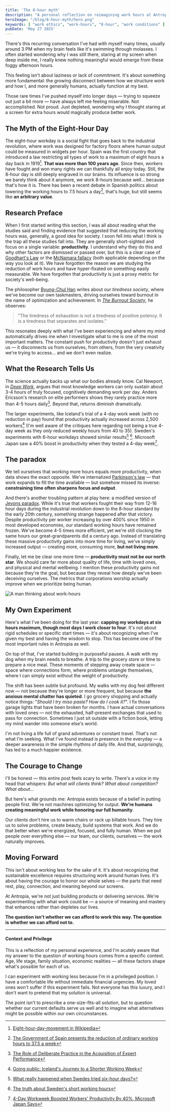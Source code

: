 ```yaml
---
title: 'The 8-hour myth'
description: "A personal reflection on reimagining work hours at Antropia. Why working less might be the key to living more—and why the 8-hour workday is a century-old myth we need to question."
heroImage: "/blog/8-hour-myth/hero.png"
keywords: [ "work ethics", "work-hours", "8-hour", "work conditions" ]
pubDate: 'May 27 2025'
---
```


There's this recurring conversation I've had with myself many times, usually around 3 PM when my brain feels like it's
swimming through molasses. I often started wondering why I was still there, staring at my screen when deep inside me, I
really knew nothing meaningful would emerge from these foggy afternoon hours.

This feeling isn't about laziness or lack of commitment. It's about something more fundamental: the growing disconnect
between how we structure work and how I, and more generally humans, actually function at my best.

Those rare times I've pushed myself into longer days — trying to squeeze out just a bit more — have always left me
feeling miserable. Not accomplished. Not proud. Just depleted, wondering why I thought staring at a screen for extra
hours would magically produce better work.

## The Myth of the Eight-Hour Day

The eight-hour workday is a social fight that goes back to the industrial revolution, where work was designed for
factory floors where human output could be measured in widgets per hour. Spain was the first country that introduced a
law restricting all types of work to a maximum of eight hours a day back in 1919[^1]. **That was more than 100 years
ago**. Since then, workers have fought and won many rights we can thankfully all enjoy today. Still, the 8-hour day is
still deeply engraved in our brains. Its influence is so strong we barely think about it anymore, we work 8-hours
because well... because that's how it is. There has been a recent debate in Spanish politics about lowering the working
hours to 7.5 hours a day[^2], that's huge, but still seems like **an arbitrary value**.

## Research Preface

When I first started writing this section, I was all about reading what the studies said and finding evidence that
suggested that reducing the working hours was, generally, a good idea for society. I soon fell into what I think is the
trap all these studies fall into. They are generally short-sighted and focus on a single variable: **productivity**. I
understand why they do this and why other factors are dismissed or passed over, but this is a clear case
of [Goodhart's Law](https://en.wikipedia.org/wiki/Goodhart%27s_law) or
the [McNamara fallacy](https://en.wikipedia.org/wiki/McNamara_fallacy) (both applicable depending on the way you look at
it). We have forgotten the reason we are studying the reduction of work hours and have hyper-fixated on something easily
measurable. We have forgotten that productivity is just a proxy metric for society's well-being.

The philosopher [Byung-Chul Han](https://en.wikipedia.org/wiki/Byung-Chul_Han) writes about our *tiredness society*,
where we've become our own taskmasters, driving ourselves toward burnout in the name of optimization and achievement.
In [*The Burnout Society*](https://www.sup.org/books/title/?id=25725), he observes:

> "The tiredness of exhaustion is not a tiredness of positive potency. It is a tiredness that separates and isolates."

This resonates deeply with what I've been experiencing and where my mind automatically drives me when I investigate what
to me is one of the most important matters. The constant push for productivity doesn't just exhaust us — it disconnects
us
from ourselves, from others, from the very creativity we're trying to access... and we don't even realize.

## What the Research Tells Us

The science actually backs up what our bodies already know. Cal Newport, in [*Deep
Work*](https://www.calnewport.com/books/deep-work/), argues that most knowledge workers can only sustain about 3-4 hours
of truly focused, cognitively demanding work per day. Anders Ericsson's research on elite performers shows they rarely
practice more than 4-5 hours daily[^3]. Beyond that, returns diminish dramatically.

The larger experiments, like Iceland's trial of a 4-day work week (with no reduction in pay) found that productivity
actually increased across 2,500 workers[^4] (I'm well aware of the critiques here regarding not being a true 4-day week
as they *only* reduced weekly hours from 40 to 35). Sweden's experiments with 6-hour workdays showed similar
results[^5] [^6]. Microsoft Japan saw a 40% boost in productivity when they tested a 4-day week[^7].

## The paradox

We tell ourselves that working more hours equals more productivity, when data shows the exact opposite. We've
internalized [Parkinson's law](https://en.wikipedia.org/wiki/Parkinson%27s_law) — that work expands to fill the time
available — but somehow missed its inverse: **constraining time often sharpens focus and output**.

And there's another troubling pattern at play here: a modified version
of [Jevons paradox](https://en.wikipedia.org/wiki/Jevons_paradox).
While it's true that workers fought their way from 12-16 hour days during the industrial revolution down to the 8-hour
standard by the early 20th century, something strange happened after that victory. Despite productivity per worker
increasing by over 400% since 1950 in most developed economies, our standard working hours have remained frozen. We've
become 4-5 times more efficient, yet we're still clocking the same hours our great-grandparents did a century ago.
Instead of translating these massive productivity gains into more time for living, we've simply increased
output — creating more, consuming more, **but not living more**.

Finally, let me be clear one more time — **productivity must not be our north star**. We should care far more about
quality of life, time with loved ones, and physical and mental wellbeing. I mention these productivity gains not because
they're the goal, but because they reveal how deeply we've been deceiving ourselves. The metrics that corporations
worship actually improve when we prioritize being human.

![A man thinking about work-hours](/blog/8-hour-myth/pause.png)

## My Own Experiment

Here's what I've been doing for the last year: **capping my workdays at six hours maximum, though most days I work
closer to four**. It's not about rigid schedules or specific start times — it's about recognizing when I've given my
best and having the wisdom to stop. This has become one of the most important rules in Antropia as well.

On top of that, I've started building in purposeful pauses. A walk with my dog when my brain needs to breathe. A trip to
the grocery store or time to prepare a nice meal. These moments of stepping away create space — space where connections
form, where problems untangle themselves, where I can simply exist without the weight of productivity.

The shift has been subtle but profound. My walks with my dog feel different now — not because they're longer or more
frequent, but because **the anxious mental chatter has quieted**. I go grocery shopping and actually notice things:
"*Should I try miso paste? How do I cook it?*". I fix those garage lights that have been broken for months. I have
actual conversations with loved ones — not the exhausted, half-present exchanges that used to pass for connection.
Sometimes I just sit outside with a fiction book, letting my mind wander into someone else's world.

I'm not living a life full of grand adventures or constant travel. That's not what I'm seeking. What I've found instead
is presence in the everyday — a deeper awareness in the simple rhythms of daily life. And that, surprisingly, has led to
a much happier existence.

## The Courage to Change

I'll be honest — this entire post feels scary to write. There's a voice in my head that whispers:
*But what will clients think? What about competition? What about...*

But here's what grounds me: Antropia exists because of a belief in putting people first. We're not machines optimizing
for output. **We're humans creating meaningful work while honoring our full humanity**.

Our clients don't hire us to warm chairs or rack up billable hours. They hire us to solve problems, create beauty, build
systems that work. And we do that better when we're energized, focused, and fully human. When we put people over
everything else — our team, our clients, ourselves — the work naturally improves.

## Moving Forward

This isn't about working less for the sake of it. It's about recognizing that sustainable excellence requires
structuring work around human lives. It's about having the courage to honor our whole selves — the parts that need rest,
play, connection, and meaning beyond our screens.

At Antropia, we're not just building products or delivering services. We're experimenting with what work could be — a
source of meaning and mastery that enhances rather than depletes our lives.

**The question isn't whether we can afford to work this way. The question is whether we can afford not to.**

---

#### Context and Privilege

This is a reflection of my personal experience, and I'm acutely aware that my answer to the question of working hours
comes from a specific context. Age, life stage, family situation, economic realities — all these factors shape what's
possible for each of us.

I can experiment with working less because I'm in a privileged position. I have a comfortable life without immediate
financial urgencies. My loved ones won't suffer if this experiment fails. Not everyone has this luxury, and I don't want
to pretend that my solution is universal.

The point isn't to prescribe a one-size-fits-all solution, but to question whether our current defaults serve us well
and to imagine what alternatives might be possible within our own circumstances.

[^1]: [Eight-hour-day-movement in Wikipedia](https://en.wikipedia.org/wiki/Eight-hour_day_movement#Spain)
[^2]: [The Government of Spain presents the reduction of ordinary working hours to 37.5 a week](https://www.lamoncloa.gob.es/lang/en/gobierno/councilministers/paginas/2025/20250204-council-press-conference.aspx)
[^3]: [The Role of Deliberate Practice in the Acquisition of Expert Performance](https://www.gwern.net/docs/psychology/writing/1993-ericsson.pdf)
[^4]: [Going public: Iceland's Journey to a Shorter Working Week](https://autonomy.work/wp-content/uploads/2021/06/ICELAND_4DW.pdf)
[^5]: [What really happened when Swedes tried six-hour days?](https://www.bbc.com/news/business-38843341)
[^6]: [The truth about Sweden's short working hours](https://www.bbc.com/news/business-34677949)
[^7]: [4-Day Workweek Boosted Workers' Productivity By 40%, Microsoft Japan Says](https://www.npr.org/2019/11/04/776163853/microsoft-japan-says-4-day-workweek-boosted-workers-productivity-by-40)
